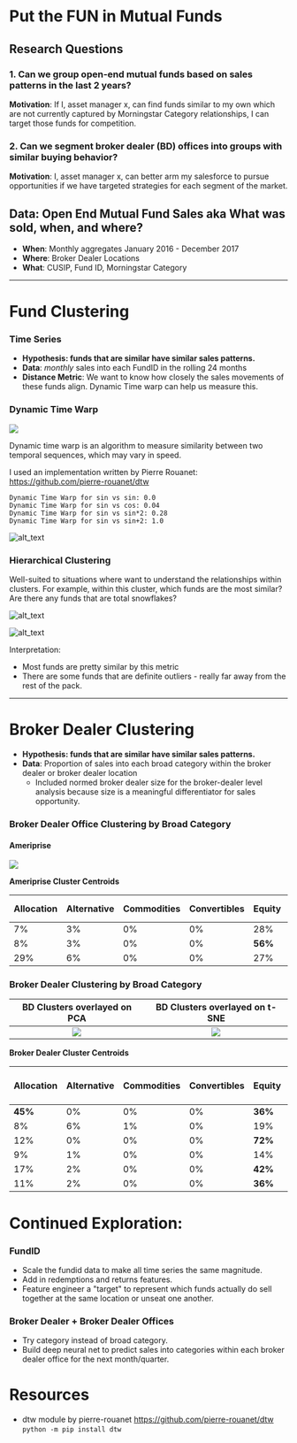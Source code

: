 # Put the FUN in Mutual Funds

## Research Questions

  ### 1. Can we group open-end mutual funds based on sales patterns in the last 2 years?
 **Motivation**: If I, asset manager x, can find funds similar to my own which are not currently captured by Morningstar Category relationships, I can target those funds for competition.
  
  ### 2. Can we segment broker dealer (BD) offices into groups with similar buying behavior?
  **Motivation**: I, asset manager x, can better arm my salesforce to pursue opportunities if we have targeted strategies for each segment of the market.
    


## Data: Open End Mutual Fund Sales aka What was sold, when, and where?
  - **When**: Monthly aggregates January 2016 - December 2017
  - **Where**: Broker Dealer Locations
  - **What**: CUSIP, Fund ID, Morningstar Category

----

# Fund Clustering

### Time Series
- **Hypothesis: funds that are similar have similar sales patterns.**
- **Data**: *monthly* sales into each FundID in the rolling 24 months
- **Distance Metric**: We want to know how closely the sales movements of these funds align. Dynamic Time warp can help us measure this.

### Dynamic Time Warp

![](https://github.com/frechfrechfrech/Mutual-Fund-Market-Clusters/blob/master/images/time_warp.jpg)

Dynamic time warp is an algorithm to measure similarity between two temporal sequences, which may vary in speed.

I used an implementation written by Pierre Rouanet: https://github.com/pierre-rouanet/dtw


    Dynamic Time Warp for sin vs sin: 0.0
    Dynamic Time Warp for sin vs cos: 0.04
    Dynamic Time Warp for sin vs sin*2: 0.28
    Dynamic Time Warp for sin vs sin+2: 1.0

![alt_text](https://github.com/frechfrechfrech/Mutual-Fund-Market-Clusters/blob/master/images/dtw_illustrated.jpeg)


### Hierarchical Clustering

Well-suited to situations where want to understand the relationships within clusters. For example, within this cluster, which funds are the most similar? Are there any funds that are total snowflakes?

![alt_text](https://github.com/frechfrechfrech/Mutual-Fund-Market-Clusters/blob/master/images/dendrogram_allocation.png)

![alt_text](https://media.giphy.com/media/zcVOyJBHYZvX2/giphy.gif "ugh")

Interpretation:
  - Most funds are pretty similar by this metric
  - There are some funds that are definite outliers - really far away from the rest of the pack. 


---

# Broker Dealer Clustering

- **Hypothesis: funds that are similar have similar sales patterns.**
- **Data**: Proportion of sales into each broad category within the broker dealer or broker dealer location
  - Included normed broker dealer size for the broker-dealer level analysis because size is a meaningful differentiator for sales opportunity.

### Broker Dealer Office Clustering by Broad Category

#### Ameriprise
![](https://github.com/frechfrechfrech/Mutual-Fund-Market-Clusters/blob/master/images/amp_pca_kmeans.png)

**Ameriprise Cluster Centroids**

Allocation | Alternative	| Commodities	| Convertibles |	Equity  | Fixed Income	| Tax Preferred 
--- | --- | --- | --- | --- | --- | --- 
7%	|3%	|0%	|0%	|28%	|**56%**	|6%
8%	|3%	|0%	|0%	|**56%**	|27%|	6%
29%	|6%	|0%	|0%	|27%	|25%	|12%



### Broker Dealer Clustering by Broad Category

BD Clusters overlayed on PCA        |  BD Clusters overlayed on t-SNE
:-------------------------:|:-------------------------:
![](https://github.com/frechfrechfrech/Mutual-Fund-Market-Clusters/blob/master/images/bd_broad_inc_size_pca_kmeans.png)  |  ![](https://github.com/frechfrechfrech/Mutual-Fund-Market-Clusters/blob/master/images/bd_broad_inc_size_tsne_kmeans.png)




**Broker Dealer Cluster Centroids**

| Allocation | Alternative | Commodities | Convertibles | Equity | Fixed Income | Tax Preferred | BD Size vs Largest | 
| --- | --- | --- | --- | --- | --- | --- |--- |
| **45%**        | 0%          | 0%          | 0%           | **36%**    | 13%          | 5%            | 0%    | 
| 8%         | 6%          | 1%          | 0%           | 19%    | 17%          | **48%**        | 0%                     | 
| 12%        | 0%          | 0%          | 0%           | **72%**    | 11%          | 4%            | 0%             | 
| 9%         | 1%          | 0%          | 0%           | 14%    | 72%          | 5%            | 0%                     | 
| 17%        | 2%          | 0%          | 0%        | **42%**   | **32%**      | 7%            | **1%**              | 
| 11%        | 2%          | 0%          | 0%           |**36%**   | **40%**        | 10%           | **68%**              | 



# Continued Exploration:

### FundID
- Scale the fundid data to make all time series the same magnitude.
- Add in redemptions and returns features.
- Feature engineer a "target" to represent which funds actually do sell together at the same location or unseat one another.

### Broker Dealer + Broker Dealer Offices
- Try category instead of broad category.
- Build deep neural net to predict sales into categories within each broker dealer office for the next month/quarter.


# Resources
- dtw module by pierre-rouanet https://github.com/pierre-rouanet/dtw
    ```python -m pip install dtw```

